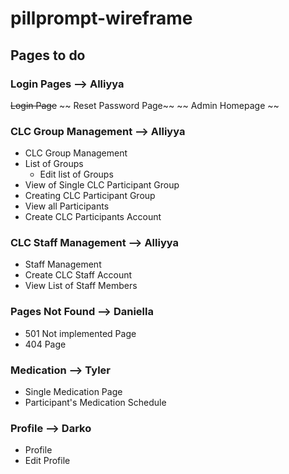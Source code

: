 # pillprompt-wireframe

## Pages to do

### Login Pages --> Alliyya
~~Login Page~~
~~ Reset Password Page~~
~~ Admin Homepage ~~

### CLC Group Management --> Alliyya
- CLC Group Management
- List of Groups
	- Edit list of Groups
- View of Single CLC Participant Group
- Creating CLC Participant Group
- View all Participants
- Create CLC Participants Account

### CLC Staff Management --> Alliyya
- Staff Management
- Create CLC Staff Account
- View List of Staff Members

### Pages Not Found --> Daniella
- 501 Not implemented Page
- 404 Page

### Medication --> Tyler
- Single Medication Page
- Participant's Medication Schedule

### Profile --> Darko
- Profile
- Edit Profile


